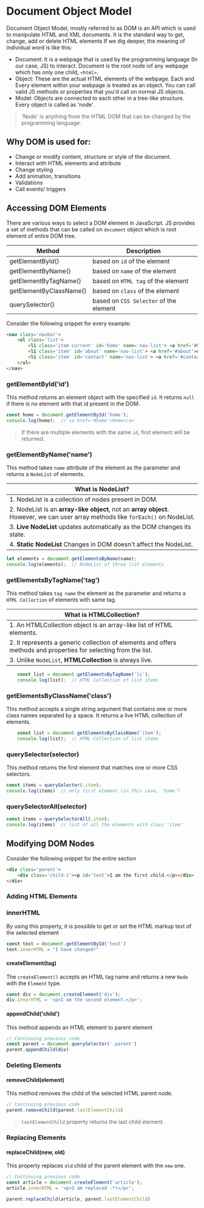 # Document Object Model
Document Object Model, mostly referred to as DOM is an API which is used to manipulate HTML and XML documents. It is the standard way to get, change, add or delete HTML elements
If we dig deeper, the meaning of individual word is like this:

- Document: It is a webpage that is used by the programming language (In our case, JS) to interact. Document is the root node iof any webpage which has only one child, `<html>`.
- Object: These are the actual HTML elements of the webpage. Each and Every element within your webpage is treated as an object. You can call valid JS methods or properties that you'd call on normal JS objects. 
- Model: Objects are connected to each other in a tree-like structure. Every object is called as 'node'.

> 'Node' is anything from the HTML DOM that can be changed by the programming language. 

## Why DOM is used for:
- Change or modify content, structure or style of the document.
- Interact with HTML elements and attribute
- Change styling
- Add animation, transitions
- Validations
- Call events/ triggers

## Accessing DOM Elements
There are various ways to select a DOM element in JavaScript. JS provides a set of methods that can be called on `document` object which is root element of entire DOM tree.

|   Method  |   Description |
|-----------|---------------|
|getElementById()   |   based on `id` of the element    |
|getElementByName()   |   based on `name` of the element    |
|getElementByTagName()   |   based on `HTML tag` of the element    |
|getElementByClassName()   |   based on `class` of the element    |
|querySelector()   |   based on `CSS Selector` of the element    |

Consider the following snippet for every example:
```html
<nav class='navbar'>
    <ul class='list'>
        <li class='item current' id='home' name='nav-list'> <a href='#home'>Home</a> </li>
        <li class='item' id='about' name='nav-list'> <a href='#about'>About</a> </li>
        <li class='item' id='contact' name='nav-list'> <a href='#contact'>Contact</a> </li>
    </ul>
</nav>
```

### getElementById('id')
This method returns an element object with the specified `id`. It returns `null` if there is no element with that id present in the DOM.

```js
const home = document.getElementById('home');
console.log(home);  // <a href='#home'>Home</a>
```
> If there are multiple elements with the same `id`, first element will be returned.

### getElementByName('name')
This method takes `name` attribute of the element as the parameter and returns a `NodeList` of elements.

| **What is NodeList?** |
|-----------------------|
|1. NodeList is a collection of nodes present in DOM.|
|2. NodeList is an **array-like object**, not an **array object**. However, we can user array methods like `forEach()` on NodeList.|
|3. **Live NodeList** updates automatically as the DOM changes its state.|
|4. **Static NodeList** Changes in DOM doesn't affect the NodeList.|

```js
let elements = document.getElementsByName(name);
console.log(elements);  // NodeList of three list elements
```

### getElementsByTagName('tag')
This method takes `tag name` the element as the parameter and returns a `HTML Collection` of elements with same tag.

| **What is HTMLCollection?** |
|-----------------------|
|1. An HTMLCollection object is an array-like list of HTML elements.|
|2. It represents a generic collection of elements and offers methods and properties for selecting from the list.|
|3. Unlike `NodeList`, **HTMLCollection** is always live.|

```js
    const list = document.getElementsByTagName('li');
    console.log(list);  // HTML Collection of list items
```

### getElementsByClassName('class')
This method accepts a single string argument that contains one or more class names separated by a space. It returns a live HTML collection of elements. 
```js
    const list = document.getElementsByClassName('item');
    console.log(list);  // HTML Collection of list items
```


### querySelector(selector)
This method returns the first element that matches one or more CSS selectors.
```js
const items = querySelector(.item);
console.log(items)  // only first element (in this case, 'home')
```

### querySelectorAll(selector)
```js
const items = querySelectorAll(.item);
console.log(items)  // list of all the elements with class 'item'
```

## Modifying DOM Nodes
Consider the following snippet for the entire section

```html
<div class='parent'>
    <div class='child-1'><p id='text'>I am the first child.</p></div>
</div>
```

### Adding HTML Elements
### innerHTML
By using this property, it is possible to get or set the HTML markup text of the selected element

```js
const text = document.getElementById('text')
text.innerHTML = "I have changed!"
```

#### createElement(tag)
The `createElement()` accepts an HTML tag name and returns a new `Node` with the `Element` type.

```js
const div = document.createElement('div');
div.innerHTML = '<p>I am the second element.</p>';
```

#### appendChild('child')
This method appends an HTML element to parent element

```js
// Continuing previous code
const parent = document.querySelector('.parent')
parent.appendChild(div)
```

### Deleting Elements
#### removeChild(element)
This method removes the child of the selected HTML parent node.

```js
// Continuing previous code
parent.removeChild(parent.lastElementChild)
```

> `lastElementChild` property returns the last child element.

### Replacing Elements
#### replaceChild(new, old)
This property replaces `old` child of the parent element with the `new` one. 

```js
// Continuing previous code
const article = document.createElement('article');
article.innerHTML = '<p>I am replaced :*(</p>';

parent.replaceChild(article, parent.lastElementChild)
```